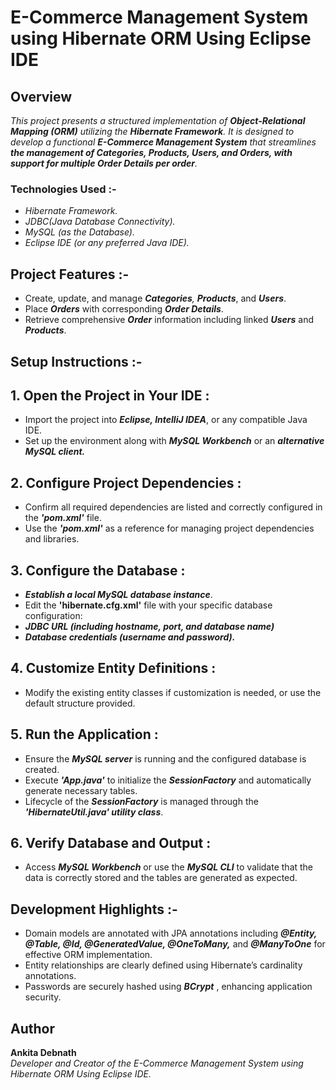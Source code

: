 # E-Commerce Management System using Hibernate ORM Using Eclipse IDE

## Overview

*This project presents a structured implementation of **Object-Relational Mapping (ORM)** utilizing the **Hibernate Framework**. It is designed to develop a functional **E-Commerce Management System** that streamlines **the management of Categories, Products, Users, and Orders, with support for multiple Order Details per order**.*

### Technologies Used :-

- *Hibernate Framework.*
- *JDBC(Java Database Connectivity).*
- *MySQL (as the Database).*
- *Eclipse IDE (or any preferred Java IDE).*

## Project Features :-

- Create, update, and manage ***Categories**, **Products***, and ***Users***.
- Place ***Orders*** with corresponding ***Order Details***.
- Retrieve comprehensive ***Order*** information including linked ***Users*** and ***Products***.

## Setup Instructions :-

## 1. Open the Project in Your IDE :
- Import the project into ***Eclipse, IntelliJ IDEA***, or any compatible Java IDE.
- Set up the environment along with ***MySQL Workbench*** or an ***alternative MySQL client.***

## 2. Configure Project Dependencies :
- Confirm all required dependencies are listed and correctly configured in the ***'pom.xml'*** file.
- Use the ***'pom.xml'*** as a reference for managing project dependencies and libraries.

## 3. Configure the Database :
- ***Establish a local MySQL database instance***.
- Edit the **'hibernate.cfg.xml'** file with your specific database configuration:
- ***JDBC URL (including hostname, port, and database name)***
- ***Database credentials (username and password).***

## 4. Customize Entity Definitions :
- Modify the existing entity classes if customization is needed, or use the default structure provided.

## 5. Run the Application :
- Ensure the ***MySQL server*** is running and the configured database is created.
- Execute ***'App.java'*** to initialize the ***SessionFactory*** and automatically generate necessary tables.
- Lifecycle of the ***SessionFactory*** is managed through the ***'HibernateUtil.java' utility class***.

## 6. Verify Database and Output :
- Access ***MySQL Workbench*** or use the ***MySQL CLI*** to validate that the data is correctly stored and the tables are generated as expected.

## Development Highlights :-
- Domain models are annotated with JPA annotations including ***@Entity, @Table, @Id, @GeneratedValue, @OneToMany,*** and ***@ManyToOne*** for effective ORM implementation.
- Entity relationships are clearly defined using Hibernate’s cardinality annotations.
- Passwords are securely hashed using ***BCrypt*** , enhancing application security.
  
## Author

**Ankita Debnath**  
*Developer and Creator of the E-Commerce Management System using Hibernate ORM Using Eclipse IDE.*
